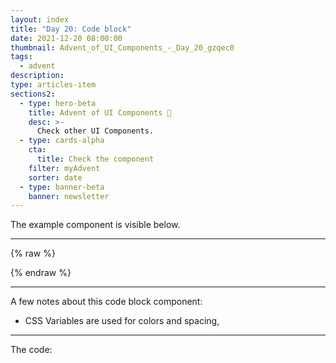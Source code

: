 ```yaml
---
layout: index
title: "Day 20: Code block"
date: 2021-12-20 08:00:00
thumbnail: Advent_of_UI_Components_-_Day_20_gzqec0
tags:
  - advent
description:
type: articles-item
sections2:
  - type: hero-beta
    title: Advent of UI Components 🎄
    desc: >-
      Check other UI Components.
  - type: cards-alpha
    cta:
      title: Check the component
    filter: myAdvent
    sorter: date
  - type: banner-beta
    banner: newsletter
---
```




The example component is visible below.

---

{% raw %}

<style>
.advent- {
  --color-xmas-alpha: #f7efef;
  --color-xmas-beta: #d72621;
  --color-xmas-gamma: #639565;
}
</style>
{% endraw %}

---

A few notes about this code block component:

- CSS Variables are used for colors and spacing,


---

The code:

```html

```

```css

```
